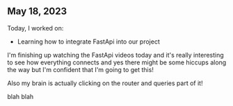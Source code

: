 ## May 18, 2023

Today, I worked on:

* Learning how to integrate FastApi into our project

I'm finishing up watching the FastApi videos today and it's really interesting to see how everything connects and yes there might be some hiccups along the way but I'm confident that I'm going to get this!

Also my brain is actually clicking on the router and queries part of it!

blah blah